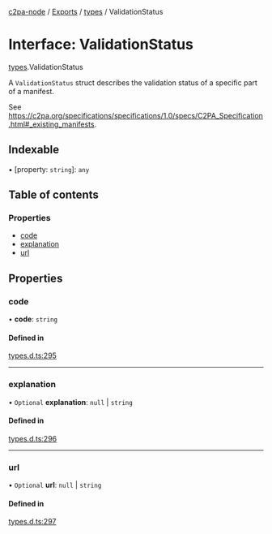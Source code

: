 [c2pa-node](../README.md) / [Exports](../modules.md) / [types](../modules/types.md) / ValidationStatus

# Interface: ValidationStatus

[types](../modules/types.md).ValidationStatus

A `ValidationStatus` struct describes the validation status of a specific part of a
manifest.

See
<https://c2pa.org/specifications/specifications/1.0/specs/C2PA_Specification.html#_existing_manifests>.

## Indexable

▪ [property: `string`]: `any`

## Table of contents

### Properties

- [code](types.ValidationStatus.md#code)
- [explanation](types.ValidationStatus.md#explanation)
- [url](types.ValidationStatus.md#url)

## Properties

### code

• **code**: `string`

#### Defined in

[types.d.ts:295](https://github.com/contentauth/c2pa-node/blob/3684686/js-src/types.d.ts#L295)

___

### explanation

• `Optional` **explanation**: ``null`` \| `string`

#### Defined in

[types.d.ts:296](https://github.com/contentauth/c2pa-node/blob/3684686/js-src/types.d.ts#L296)

___

### url

• `Optional` **url**: ``null`` \| `string`

#### Defined in

[types.d.ts:297](https://github.com/contentauth/c2pa-node/blob/3684686/js-src/types.d.ts#L297)
